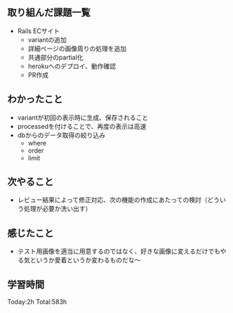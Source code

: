 ## 取り組んだ課題一覧
- Rails ECサイト
  - variantの追加
  - 詳細ページの画像周りの処理を追加
  - 共通部分のpartial化
  - herokuへのデプロイ、動作確認
  - PR作成
  
## わかったこと
- variantが初回の表示時に生成、保存されること
- processedを付けることで、再度の表示は高速
- dbからのデータ取得の絞り込み
  - where
  - order
  - limit

## 次やること
- レビュー結果によって修正対応、次の機能の作成にあたっての検討（どういう処理が必要か洗い出す）
  
## 感じたこと
- テスト用画像を適当に用意するのではなく、好きな画像に変えるだけでもやる気というか愛着というか変わるものだな〜
  
## 学習時間
Today:2h
Total:583h
